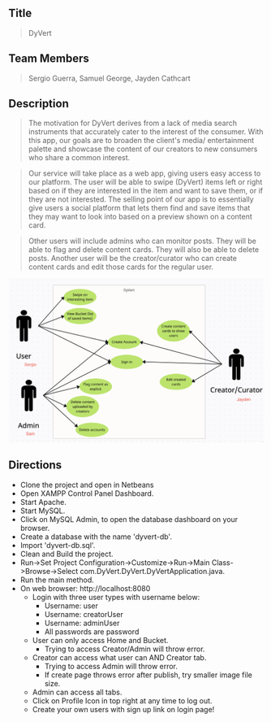 ## Title
>DyVert

## Team Members
>Sergio Guerra, Samuel George, Jayden Cathcart

## Description 
>The motivation for DyVert derives from a lack of media search instruments that accurately cater to the interest of the consumer. With this app, our goals are to broaden the client's media/ entertainment palette and showcase the content of our creators to new consumers who share a common interest.

>Our service will take place as a web app, giving users easy access to our platform. The user will be able to swipe (DyVert) items left or right based on if they are interested in the item and want to save them, or if they are not interested. The selling point of our app is to essentially give users a social platform that lets them find and save items that they may want to look into based on a preview shown on a content card.

>Other users will include admins who can monitor posts. They will be able to flag and delete content cards. They will also be able to delete posts. Another user will be the creator/curator who can create content cards and edit those cards for the regular user.


![Use Case Diagram](./Use%20Case%20Diagram.png)

## Directions
- Clone the project and open in Netbeans
- Open XAMPP Control Panel Dashboard.
- Start Apache.
- Start MySQL.
- Click on MySQL Admin, to open the database dashboard on your browser.
- Create a database with the name 'dyvert-db'.
- Import 'dyvert-db.sql'.
- Clean and Build the project.
- Run->Set Project Configuration->Customize->Run->Main Class->Browse->Select com.DyVert.DyVert.DyVertApplication.java.
- Run the main method.
- On web browser: http://localhost:8080
    - Login with three user types with username below:
        - Username: user
        - Username: creatorUser
        - Username: adminUser
        - All passwords are password
    - User can only access Home and Bucket.
        - Trying to access Creator/Admin will throw error.
    - Creator can access what user can AND Creator tab.
        - Trying to access Admin will throw error.
        - If create page throws error after publish, try smaller image file size.
    - Admin can access all tabs.
    - Click on Profile Icon in top right at any time to log out.
    - Create your own users with sign up link on login page!